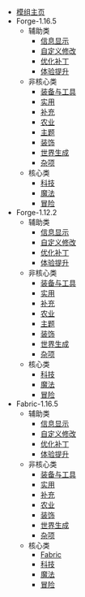 * [模组主页](mod/)
* Forge-1.16.5
  * 辅助类
    * [信息显示](mod/forge/1.16.5/辅助类/信息显示.md)
    * [自定义修改](mod/forge/1.16.5/辅助类/自定义修改.md)
    * [优化补丁](mod/forge/1.16.5/辅助类/优化补丁.md)
    * [体验提升](mod/forge/1.16.5/辅助类/体验提升.md)
  * 非核心类
    * [装备与工具](mod/forge/1.16.5/非核心类/装备与工具.md)
    * [实用](mod/forge/1.16.5/非核心类/实用.md)
    * [补充](mod/forge/1.16.5/非核心类/补充.md)
    * [农业](mod/forge/1.16.5/非核心类/农业.md)
    * [主题](mod/forge/1.16.5/非核心类/主题.md)
    * [装饰](mod/forge/1.16.5/非核心类/装饰.md)
    * [世界生成](mod/forge/1.16.5/非核心类/世界生成.md)
    * [杂项](mod/forge/1.16.5/非核心类/杂项.md)
  * 核心类
    * [科技](mod/forge/1.16.5/核心类/科技.md)
    * [魔法](mod/forge/1.16.5/核心类/魔法.md)
    * [冒险](mod/forge/1.16.5/核心类/冒险.md)
* Forge-1.12.2
  * 辅助类
    * [信息显示](mod/forge/1.12.2/辅助类/信息显示.md)
    * [自定义修改](mod/forge/1.12.2/辅助类/自定义修改.md)
    * [优化补丁](mod/forge/1.12.2/辅助类/优化补丁.md)
    * [体验提升](mod/forge/1.12.2/辅助类/体验提升.md)
  * 非核心类
    * [装备与工具](mod/forge/1.12.2/非核心类/装备与工具.md)
    * [实用](mod/forge/1.12.2/非核心类/实用.md)
    * [补充](mod/forge/1.12.2/非核心类/补充.md)
    * [农业](mod/forge/1.12.2/非核心类/农业.md)
    * [主题](mod/forge/1.12.2/非核心类/主题.md)
    * [装饰](mod/forge/1.12.2/非核心类/装饰.md)
    * [世界生成](mod/forge/1.12.2/非核心类/世界生成.md)
    * [杂项](mod/forge/1.12.2/非核心类/杂项.md)
  * 核心类
    * [科技](mod/forge/1.12.2/核心类/科技.md)
    * [魔法](mod/forge/1.12.2/核心类/魔法.md)
    * [冒险](mod/forge/1.12.2/核心类/冒险.md)
* Fabric-1.16.5
  * 辅助类
    * [信息显示](mod/fabric/1.16.5/辅助类/信息显示.md)
    * [自定义修改](mod/fabric/1.16.5/辅助类/自定义修改.md)
    * [优化补丁](mod/fabric/1.16.5/辅助类/优化补丁.md)
    * [体验提升](mod/fabric/1.16.5/辅助类/体验提升.md)
  * 非核心类
    * [装备与工具](mod/fabric/1.16.5/非核心类/装备与工具.md)
    * [实用](mod/fabric/1.16.5/非核心类/装备与工具.md)
    * [补充](mod/fabric/1.16.5/非核心类/补充.md)
    * [农业](mod/fabric/1.16.5/非核心类/农业.md)
    * [装饰](mod/fabric/1.16.5/非核心类/装饰.md)
    * [世界生成](mod/fabric/1.16.5/非核心类/世界生成.md)
    * [杂项](mod/fabric/1.16.5/非核心类/杂项.md)
  * 核心类
    * [Fabric](mod/fabric/1.16.5/核心类/Fabric.md)
    * [科技](mod/fabric/1.16.5/核心类/科技.md)
    * [魔法](mod/fabric/1.16.5/核心类/魔法.md)
    * [冒险](mod/fabric/1.16.5/核心类/冒险.md)
